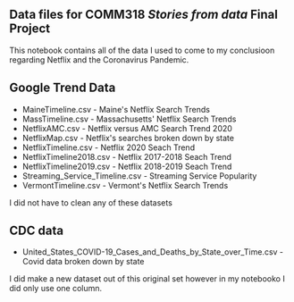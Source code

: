 ## Data files for COMM318 _Stories from data_ Final Project

This notebook contains all of the data I used to come to my conclusioon regarding Netflix and the Coronavirus Pandemic. 

## Google Trend Data
* MaineTimeline.csv - Maine's Netflix Search Trends
* MassTimeline.csv - Massachusetts' Netflix Search Trends
* NetflixAMC.csv - Netflix versus AMC Search Trend 2020
* NetflixMap.csv - Netflix's searches broken down by state
* NetflixTimeline.csv - Netflix 2020 Seach Trend
* NetflixTimeline2018.csv - Netflix 2017-2018 Seach Trend
* NetflixTimeline2019.csv - Netflix 2018-2019 Seach Trend
* Streaming_Service_Timeline.csv - Streaming Service Popularity
* VermontTimeline.csv - Vermont's Netflix Search Trends

I did not have to clean any of these datasets

## CDC data
* United_States_COVID-19_Cases_and_Deaths_by_State_over_Time.csv - Covid data broken down by state

I did make a new dataset out of this original set however in my notebooko I did only use one column. 


    